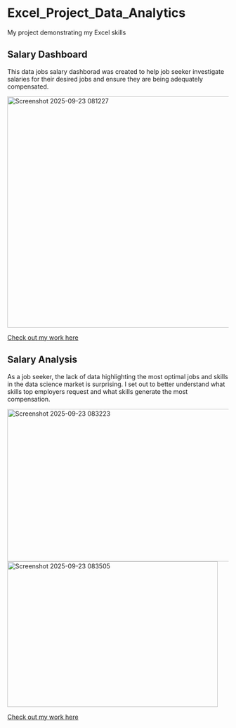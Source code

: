 # Excel_Project_Data_Analytics
My project demonstrating my Excel skills

## Salary Dashboard
This data jobs salary dashborad was created to help job seeker investigate salaries for their desired jobs and ensure they are being adequately compensated.

<img width="1127" height="526" alt="Screenshot 2025-09-23 081227" src="https://github.com/user-attachments/assets/0121b735-d739-472a-ba4d-8a7a6e5ec78d" />

[Check out my work here](Project_1_Dashboard)

## Salary Analysis
As a job seeker, the lack of data highlighting the most optimal jobs and skills in the data science market is surprising. I set out to better understand what skills top employers request and what skills generate the most compensation.

<img width="891" height="347" alt="Screenshot 2025-09-23 083223" src="https://github.com/user-attachments/assets/26546ff4-8109-4b08-9ee0-49bd2c3f4a6e" />


<img width="479" height="331" alt="Screenshot 2025-09-23 083505" src="https://github.com/user-attachments/assets/ddab4fc1-7692-4be2-8d9a-fc10ef48416f" />

[Check out my work here](Project_2_Analysis)


